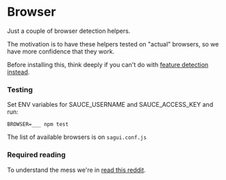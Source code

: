 # Browser

Just a couple of browser detection helpers.

The motivation is to have these helpers tested on "actual" browsers, so we have more confidence that they work.

Before installing this, think deeply if you can't do with [feature detection instead](https://modernizr.com/).

### Testing

Set ENV variables for SAUCE\_USERNAME and SAUCE\_ACCESS\_KEY and run:

```
BROWSER=___ npm test
```

The list of available browsers is on `sagui.conf.js`

### Required reading

To understand the mess we're in [read this reddit](https://www.reddit.com/r/webdev/comments/2cd46k/eli5_why_are_user_agent_strings_so_broken_and/).